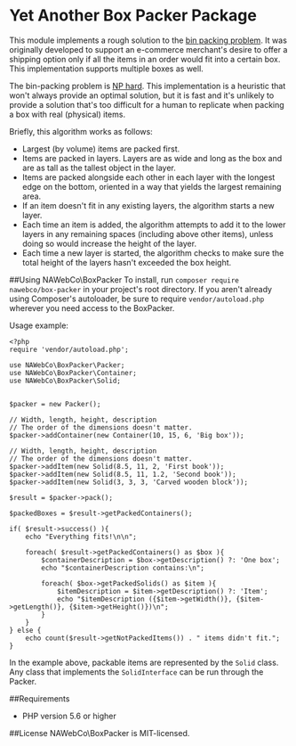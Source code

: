 # Yet Another Box Packer Package

This module implements a rough solution to the [bin packing problem](https://en.wikipedia.org/wiki/Bin_packing_problem).
It was originally developed to support an e-commerce merchant's desire to offer a shipping option only if all the items
in an order would fit into a certain box. This implementation supports multiple boxes as well.

The bin-packing problem is [NP hard](https://en.wikipedia.org/wiki/NP-hardness). This implementation is a heuristic 
that won't always provide an optimal solution, but it is fast and it's unlikely to provide a solution that's too
difficult for a human to replicate when packing a box with real (physical) items.

Briefly, this algorithm works as follows:

* Largest (by volume) items are packed first.
* Items are packed in layers. Layers are as wide and long as the box and are as tall as the tallest object in the layer.
* Items are packed alongside each other in each layer with the longest edge on the bottom, oriented in a way 
that yields the largest remaining area.
* If an item doesn't fit in any existing layers, the algorithm starts a new layer.
* Each time an item is added, the algorithm attempts to add it to the lower layers in any remaining spaces (including 
above other items), unless doing so would increase the height of the layer.
* Each time a new layer is started, the algorithm checks to make sure the total height of the layers hasn't exceeded the 
box height.

##Using NAWebCo\BoxPacker
To install, run ```composer require nawebco/box-packer``` in your project's root directory. If you aren't already using
Composer's autoloader, be sure to require `vendor/autoload.php` wherever you need access to the BoxPacker.

Usage example:
```$xslt
<?php
require 'vendor/autoload.php';

use NAWebCo\BoxPacker\Packer;
use NAWebCo\BoxPacker\Container;
use NAWebCo\BoxPacker\Solid;


$packer = new Packer();

// Width, length, height, description
// The order of the dimensions doesn't matter.
$packer->addContainer(new Container(10, 15, 6, 'Big box'));

// Width, length, height, description
// The order of the dimensions doesn't matter.
$packer->addItem(new Solid(8.5, 11, 2, 'First book'));
$packer->addItem(new Solid(8.5, 11, 1.2, 'Second book'));
$packer->addItem(new Solid(3, 3, 3, 'Carved wooden block'));

$result = $packer->pack();

$packedBoxes = $result->getPackedContainers();

if( $result->success() ){
    echo "Everything fits!\n\n";

    foreach( $result->getPackedContainers() as $box ){
        $containerDescription = $box->getDescription() ?: 'One box';
        echo "$containerDescription contains:\n";

        foreach( $box->getPackedSolids() as $item ){
            $itemDescription = $item->getDescription() ?: 'Item';
            echo "$itemDescription ({$item->getWidth()}, {$item->getLength()}, {$item->getHeight()})\n";
        }
    }
} else {
    echo count($result->getNotPackedItems()) . " items didn't fit.";
}
```

In the example above, packable items are represented by the `Solid` class. Any class that implements the `SolidInterface`
can be run through the Packer.

##Requirements
* PHP version 5.6 or higher

##License
NAWebCo\BoxPacker is MIT-licensed.